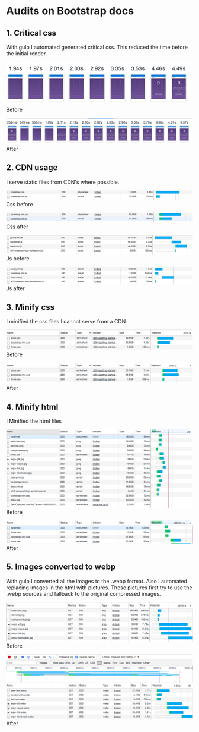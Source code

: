 # Audits on Bootstrap docs

## 1. Critical css

With gulp I automated generated critical css. This reduced the time before the initial render.

![Before](https://github.com/Frankwarnaar/minor-performance-matters-bootstrap/blob/master/audits/critical-css/before.png)
Before

![After](https://github.com/Frankwarnaar/minor-performance-matters-bootstrap/blob/master/audits/critical-css/after.png)
After

## 2. CDN usage

I serve static files from CDN's where possible.

![Before](https://github.com/Frankwarnaar/minor-performance-matters-bootstrap/blob/master/audits/cdn/css_before.png)
Css before

![After](https://github.com/Frankwarnaar/minor-performance-matters-bootstrap/blob/master/audits/cdn/css_after.png)
Css after

![Before](https://github.com/Frankwarnaar/minor-performance-matters-bootstrap/blob/master/audits/cdn/js_before.png)
Js before

![After](https://github.com/Frankwarnaar/minor-performance-matters-bootstrap/blob/master/audits/cdn/js_after.png)
Js after

## 3. Minify css
I minified the css files I cannot serve from a CDN

![Before](https://github.com/Frankwarnaar/minor-performance-matters-bootstrap/blob/master/audits/minify-css/before.png)
Before

![After](https://github.com/Frankwarnaar/minor-performance-matters-bootstrap/blob/master/audits/minify-css/after.png)
After

## 4. Minify html
I Minified the html files

![Before](https://github.com/Frankwarnaar/minor-performance-matters-bootstrap/blob/master/audits/minify-html/before.png)
Before

![After](https://github.com/Frankwarnaar/minor-performance-matters-bootstrap/blob/master/audits/minify-html/after.png)
After

## 5. Images converted to webp
With gulp I converted all the images to the .webp format. Also I automated replacing images in the html with pictures. These pictures first try to use the .webp sources and fallback to the original compressed images.

![Before](https://github.com/Frankwarnaar/minor-performance-matters-bootstrap/blob/master/audits/compress-images/before.png)
Before

![After](https://github.com/Frankwarnaar/minor-performance-matters-bootstrap/blob/master/audits/compress-images/after.png)
After
